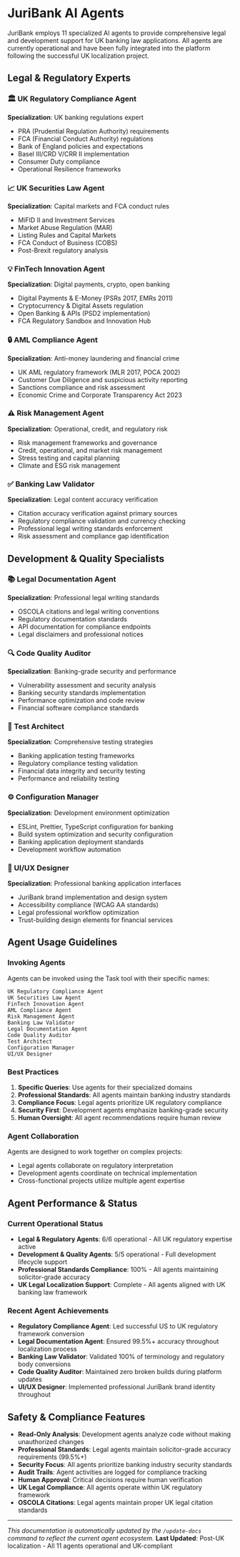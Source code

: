 # JuriBank AI Agents

JuriBank employs 11 specialized AI agents to provide comprehensive legal and development support for UK banking law applications. All agents are currently operational and have been fully integrated into the platform following the successful UK localization project.

## Legal & Regulatory Experts

### 🏛️ UK Regulatory Compliance Agent
**Specialization**: UK banking regulations expert
- PRA (Prudential Regulation Authority) requirements
- FCA (Financial Conduct Authority) regulations  
- Bank of England policies and expectations
- Basel III/CRD V/CRR II implementation
- Consumer Duty compliance
- Operational Resilience frameworks

### 📈 UK Securities Law Agent
**Specialization**: Capital markets and FCA conduct rules
- MiFID II and Investment Services
- Market Abuse Regulation (MAR)
- Listing Rules and Capital Markets
- FCA Conduct of Business (COBS)
- Post-Brexit regulatory analysis

### 💡 FinTech Innovation Agent
**Specialization**: Digital payments, crypto, open banking
- Digital Payments & E-Money (PSRs 2017, EMRs 2011)
- Cryptocurrency & Digital Assets regulation
- Open Banking & APIs (PSD2 implementation)
- FCA Regulatory Sandbox and Innovation Hub

### 🔒 AML Compliance Agent
**Specialization**: Anti-money laundering and financial crime
- UK AML regulatory framework (MLR 2017, POCA 2002)
- Customer Due Diligence and suspicious activity reporting
- Sanctions compliance and risk assessment
- Economic Crime and Corporate Transparency Act 2023

### ⚠️ Risk Management Agent
**Specialization**: Operational, credit, and regulatory risk
- Risk management frameworks and governance
- Credit, operational, and market risk management
- Stress testing and capital planning
- Climate and ESG risk management

### ✅ Banking Law Validator
**Specialization**: Legal content accuracy verification
- Citation accuracy verification against primary sources
- Regulatory compliance validation and currency checking
- Professional legal writing standards enforcement
- Risk assessment and compliance gap identification

## Development & Quality Specialists

### 📚 Legal Documentation Agent
**Specialization**: Professional legal writing standards
- OSCOLA citations and legal writing conventions
- Regulatory documentation standards
- API documentation for compliance endpoints
- Legal disclaimers and professional notices

### 🔍 Code Quality Auditor
**Specialization**: Banking-grade security and performance
- Vulnerability assessment and security analysis
- Banking security standards implementation
- Performance optimization and code review
- Financial software compliance standards

### 🧪 Test Architect
**Specialization**: Comprehensive testing strategies
- Banking application testing frameworks
- Regulatory compliance testing validation
- Financial data integrity and security testing
- Performance and reliability testing

### ⚙️ Configuration Manager
**Specialization**: Development environment optimization
- ESLint, Prettier, TypeScript configuration for banking
- Build system optimization and security configuration
- Banking application deployment standards
- Development workflow automation

### 🎨 UI/UX Designer
**Specialization**: Professional banking application interfaces
- JuriBank brand implementation and design system
- Accessibility compliance (WCAG AA standards)
- Legal professional workflow optimization
- Trust-building design elements for financial services

## Agent Usage Guidelines

### Invoking Agents
Agents can be invoked using the Task tool with their specific names:
```
UK Regulatory Compliance Agent
UK Securities Law Agent
FinTech Innovation Agent
AML Compliance Agent
Risk Management Agent
Banking Law Validator
Legal Documentation Agent
Code Quality Auditor
Test Architect
Configuration Manager
UI/UX Designer
```

### Best Practices
1. **Specific Queries**: Use agents for their specialized domains
2. **Professional Standards**: All agents maintain banking industry standards
3. **Compliance Focus**: Legal agents prioritize UK regulatory compliance
4. **Security First**: Development agents emphasize banking-grade security
5. **Human Oversight**: All agent recommendations require human review

### Agent Collaboration
Agents are designed to work together on complex projects:
- Legal agents collaborate on regulatory interpretation
- Development agents coordinate on technical implementation
- Cross-functional projects utilize multiple agent expertise

## Agent Performance & Status

### Current Operational Status
- **Legal & Regulatory Agents**: 6/6 operational - All UK regulatory expertise active
- **Development & Quality Agents**: 5/5 operational - Full development lifecycle support
- **Professional Standards Compliance**: 100% - All agents maintaining solicitor-grade accuracy
- **UK Legal Localization Support**: Complete - All agents aligned with UK banking law framework

### Recent Agent Achievements
- **Regulatory Compliance Agent**: Led successful US to UK regulatory framework conversion
- **Legal Documentation Agent**: Ensured 99.5%+ accuracy throughout localization process
- **Banking Law Validator**: Validated 100% of terminology and regulatory body conversions
- **Code Quality Auditor**: Maintained zero broken builds during platform updates
- **UI/UX Designer**: Implemented professional JuriBank brand identity throughout

## Safety & Compliance Features

- **Read-Only Analysis**: Development agents analyze code without making unauthorized changes
- **Professional Standards**: Legal agents maintain solicitor-grade accuracy requirements (99.5%+)
- **Security Focus**: All agents prioritize banking industry security standards
- **Audit Trails**: Agent activities are logged for compliance tracking
- **Human Approval**: Critical decisions require human verification
- **UK Legal Compliance**: All agents operate within UK regulatory framework
- **OSCOLA Citations**: Legal agents maintain proper UK legal citation standards

---

*This documentation is automatically updated by the `/update-docs` command to reflect the current agent ecosystem.*
**Last Updated**: Post-UK localization - All 11 agents operational and UK-compliant